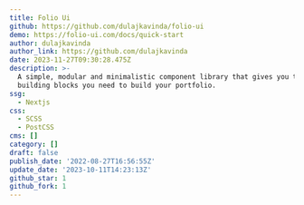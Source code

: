 ```yaml
---
title: Folio Ui
github: https://github.com/dulajkavinda/folio-ui
demo: https://folio-ui.com/docs/quick-start
author: dulajkavinda
author_link: https://github.com/dulajkavinda
date: 2023-11-27T09:30:28.475Z
description: >-
  A simple, modular and minimalistic component library that gives you the
  building blocks you need to build your portfolio.
ssg:
  - Nextjs
css:
  - SCSS
  - PostCSS
cms: []
category: []
draft: false
publish_date: '2022-08-27T16:56:55Z'
update_date: '2023-10-11T14:23:13Z'
github_star: 1
github_fork: 1
---
```

